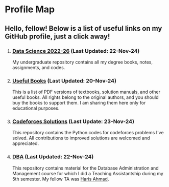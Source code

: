 # Profile Map

## Hello, fellow! Below is a list of useful links on my GitHub profile, just a click away! 
1. ### [Data Science 2022-26](https://github.com/merehansheikh/Data-Science-22) (Last Updated: 22-Nov-24)

   My undergraduate repository contains all my degree books, notes, assignments, and codes.
2. ### [Useful Books](https://github.com/merehansheikh/Data-Science-22/blob/main/README.md) (Last Updated: 20-Nov-24)

   This is a list of PDF versions of textbooks, solution manuals, and other useful books. All rights belong to the original authors, and you should buy the books to support them. I am sharing them here only for educational purposes.

3. ### [Codeforces Solutions](https://github.com/merehansheikh/code-forces-solutions) (Last Update: 23-Nov-24)

   This repository contains the Python codes for codeforces problems I've solved. All contributions to improved solutions are welcomed and appreciated.

4. ### [DBA](https://github.com/merehansheikh/DBA) (Last Updated: 22-Nov-24)

   This repository contains material for the Database Administration and Management course for which I did a Teaching Assistantship during my 5th semester. My fellow TA was [Haris Ahmad](https://github.com/malikharisahmad).
